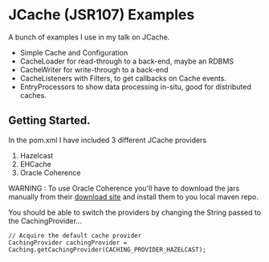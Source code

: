 # JCache (JSR107) Examples

A bunch of examples I use in my talk on JCache.

* Simple Cache and Configuration
* CacheLoader for read-through to a back-end, maybe an RDBMS
* CacheWriter for write-through to a back-end
* CacheListeners with Filters, to get callbacks on Cache events.
* EntryProcessors to show data processing in-situ, good for distributed caches.

## Getting Started.

In the pom.xml I have included 3 different JCache providers

1. Hazelcast
2. EHCache
3. Oracle Coherence

WARNING : To use Oracle Coherence you'll have to download the jars manually from their [download site](http://www.oracle.com/technetwork/middleware/coherence/downloads/index.html)
and install them to you local maven repo.

You should be able to switch the providers by changing the String passed to the CachingProvider...
```
// Acquire the default cache provider
CachingProvider cachingProvider = Caching.getCachingProvider(CACHING_PROVIDER_HAZELCAST);
```

